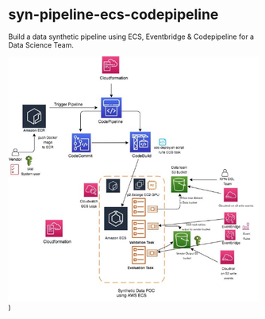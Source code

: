 # syn-pipeline-ecs-codepipeline
Build a data synthetic pipeline using ECS, Eventbridge &amp; Codepipeline for a Data Science Team.


![Synthetic data pipeline ECS](./KPN_Data_POC.jpg))